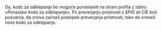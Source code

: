 Da, kodo za odklepanje bo mogoče ponastaviti na strani profila z izbiro »Ponastavi kodo za odklepanje«. Po preverjanju pristnosti s SPID ali CIE boš pozvan/a, da znova začneš postopek preverjanja pristnosti, tako da vneseš novo kodo za odklepanje.
